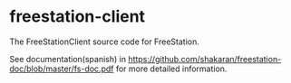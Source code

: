freestation-client
==================

The FreeStationClient source code for FreeStation.

See documentation(spanish) in https://github.com/shakaran/freestation-doc/blob/master/fs-doc.pdf for more detailed information.